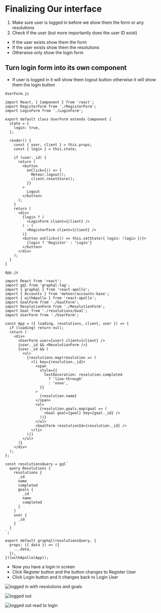 # Finalizing Our interface
1. Make sure user is logged in before we show them the form or any resolutions
2. Check if the user (but more importantly does the user ID exist)

* If the user exists show them the form
* If the user exists show them the resolutions
* Otherwise only show the login form

## Turn login form into its own component
* If user is logged in it will show them logout button otherwise it will show them the login button

`UserForm.js`

```
import React, { Component } from 'react';
import RegisterForm from './RegisterForm';
import LoginForm from './LoginForm';

export default class UserForm extends Component {
  state = {
    login: true,
  };

  render() {
    const { user, client } = this.props;
    const { login } = this.state;

    if (user._id) {
      return (
        <button
          onClick={() => {
            Meteor.logout();
            client.resetStore();
          }}
        >
          Logout
        </button>
      );
    }
    return (
      <div>
        {login ? (
          <LoginForm client={client} />
        ) : (
          <RegisterForm client={client} />
        )}
        <button onClick={() => this.setState({ login: !login })}>
          {login ? 'Register' : 'Login'}
        </button>
      </div>
    );
  }
}
```

`App.js`

```
import React from 'react';
import gql from 'graphql-tag';
import { graphql } from 'react-apollo';
import { Accounts } from 'meteor/accounts-base';
import { withApollo } from 'react-apollo';
import GoalForm from './GoalForm';
import ResolutionForm from './ResolutionForm';
import Goal from './resolutions/Goal';
import UserForm from './UserForm';

const App = ({ loading, resolutions, client, user }) => {
  if (loading) return null;
  return (
    <div>
      <UserForm user={user} client={client} />
      {user._id && <ResolutionForm />}
      {user._id && (
        <ul>
          {resolutions.map(resolution => (
            <li key={resolution._id}>
              <span
                style={{
                  textDecoration: resolution.completed
                    ? 'line-through'
                    : 'none',
                }}
              >
                {resolution.name}
              </span>
              <ul>
                {resolution.goals.map(goal => (
                  <Goal goal={goal} key={goal._id} />
                ))}
              </ul>
              <GoalForm resolutionId={resolution._id} />
            </li>
          ))}
        </ul>
      )}
    </div>
  );
};

const resolutionsQuery = gql`
  query Resolutions {
    resolutions {
      _id
      name
      completed
      goals {
        _id
        name
        completed
      }
    }
    user {
      _id
    }
  }
`;

export default graphql(resolutionsQuery, {
  props: ({ data }) => ({
    ...data,
  }),
})(withApollo(App));
```

* Now you have a login in screen
* Click Register button and the button changes to Register User
* Click Login button  and it changes back to Login User

![logged in with resolutions and goals](https://i.imgur.com/a2oXztr.png)

![logged out](https://i.imgur.com/kzAxGF2.png)

![logged out read to login](https://i.imgur.com/naCfGqh.png)
